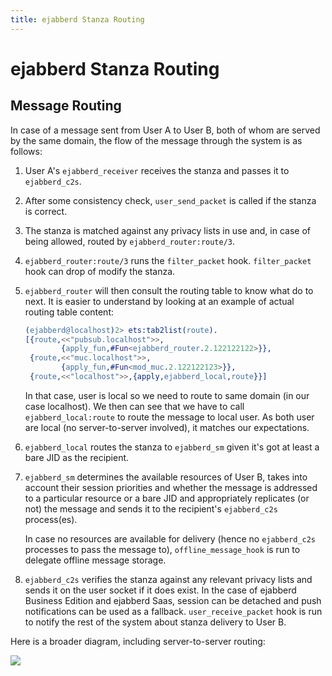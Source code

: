 ```yaml
---
title: ejabberd Stanza Routing
---
```


# ejabberd Stanza Routing

## Message Routing

In case of a message sent from User A to User B, both of whom are
served by the same domain, the flow of the message through the system
is as follows:

1. User A's `ejabberd_receiver` receives the stanza and passes it to
   `ejabberd_c2s`.
1. After some consistency check, `user_send_packet` is called if the
   stanza is correct.
1. The stanza is matched against any privacy lists in use and, in case
   of being allowed, routed by `ejabberd_router:route/3`.
1. `ejabberd_router:route/3` runs the `filter_packet`
   hook. `filter_packet` hook can drop of modify the stanza.
1. `ejabberd_router` will then consult the routing table to know what
   do to next. It is easier to understand by looking at an example of
   actual routing table content:

   ~~~ erlang
   (ejabberd@localhost)2> ets:tab2list(route).
   [{route,<<"pubsub.localhost">>,
           {apply_fun,#Fun<ejabberd_router.2.122122122>}},
    {route,<<"muc.localhost">>,
           {apply_fun,#Fun<mod_muc.2.122122123>}},
    {route,<<"localhost">>,{apply,ejabberd_local,route}}]
   ~~~
   
   In that case, user is local so we need to route to same domain (in
   our case localhost). We then can see that we have to call
   `ejabberd_local:route` to route the message to local user. As both
   user are local (no server-to-server involved), it matches our
   expectations.

1. `ejabberd_local` routes the stanza to `ejabberd_sm` given it's got at
   least a bare JID as the recipient.

1. `ejabberd_sm` determines the available resources of User B, takes
   into account their session priorities and whether the message is
   addressed to a particular resource or a bare JID and appropriately
   replicates (or not) the message and sends it to the recipient's
   `ejabberd_c2s` process(es).

   In case no resources are available for delivery (hence no
   `ejabberd_c2s` processes to pass the message to),
   `offline_message_hook` is run to delegate offline message storage.

1. `ejabberd_c2s` verifies the stanza against any relevant privacy
   lists and sends it on the user socket if it does exist. In the case
   of ejabberd Business Edition and ejabberd Saas, session can be
   detached and push notifications can be used as a fallback.
   `user_receive_packet` hook is run to notify the rest of the system
   about stanza delivery to User B.

Here is a broader diagram, including server-to-server routing:

![][image-1]

[image-1]:      /images/developer/stanza-flow.png
